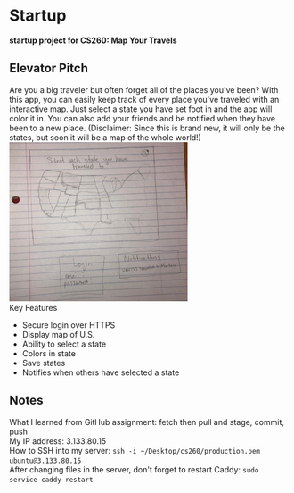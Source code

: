 # Startup
**startup project for CS260: Map Your Travels**


## Elevator Pitch
Are you a big traveler but often forget all of the places you've been? With this app, you can easily keep track of every place you've traveled with an interactive map. Just select a state you have set foot in and the app will color it in. You can also add your friends and be notified when they have been to a new place. (Disclaimer: Since this is brand new, it will only be the states, but soon it will be a map of the whole world!) \
![mySketch](startuppicsmall.jpg) \
Key Features
* Secure login over HTTPS
* Display map of U.S.
* Ability to select a state
* Colors in state
* Save states
* Notifies when others have selected a state

## Notes
What I learned from GitHub assignment: fetch then pull and stage, commit, push \
My IP address: 3.133.80.15 \
How to SSH into my server: `ssh -i ~/Desktop/cs260/production.pem ubuntu@3.133.80.15` \
After changing files in the server, don't forget to restart Caddy: `sudo service caddy restart`

